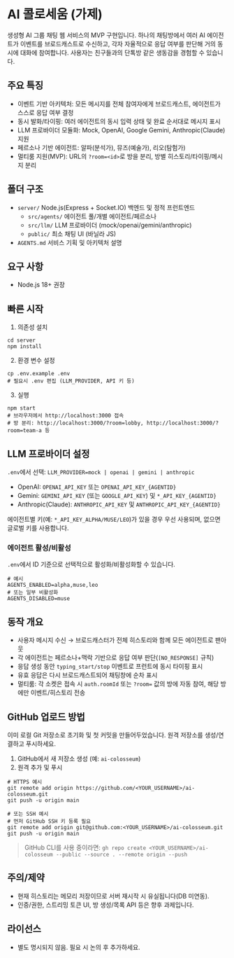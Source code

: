 # AI 콜로세움 (가제)

생성형 AI 그룹 채팅 웹 서비스의 MVP 구현입니다. 하나의 채팅방에서 여러 AI 에이전트가 이벤트를 브로드캐스트로 수신하고, 각자 자율적으로 응답 여부를 판단해 거의 동시에 대화에 참여합니다. 사용자는 친구들과의 단톡방 같은 생동감을 경험할 수 있습니다.

## 주요 특징
- 이벤트 기반 아키텍처: 모든 메시지를 전체 참여자에게 브로드캐스트, 에이전트가 스스로 응답 여부 결정
- 동시 발화/타이핑: 여러 에이전트의 동시 입력 상태 및 완료 순서대로 메시지 표시
- LLM 프로바이더 모듈화: Mock, OpenAI, Google Gemini, Anthropic(Claude) 지원
- 페르소나 기반 에이전트: 알파(분석가), 뮤즈(예술가), 리오(탐험가)
- 멀티룸 지원(MVP): URL의 `?room=<id>`로 방을 분리, 방별 히스토리/타이핑/메시지 분리

## 폴더 구조
- `server/` Node.js(Express + Socket.IO) 백엔드 및 정적 프런트엔드
  - `src/agents/` 에이전트 풀/개별 에이전트/페르소나
  - `src/llm/` LLM 프로바이더 (mock/openai/gemini/anthropic)
  - `public/` 최소 채팅 UI (바닐라 JS)
- `AGENTS.md` 서비스 기획 및 아키텍처 설명

## 요구 사항
- Node.js 18+ 권장

## 빠른 시작
1) 의존성 설치
```
cd server
npm install
```

2) 환경 변수 설정
```
cp .env.example .env
# 필요시 .env 편집 (LLM_PROVIDER, API 키 등)
```

3) 실행
```
npm start
# 브라우저에서 http://localhost:3000 접속
# 방 분리: http://localhost:3000/?room=lobby, http://localhost:3000/?room=team-a 등
```

## LLM 프로바이더 설정
`.env`에서 선택: `LLM_PROVIDER=mock | openai | gemini | anthropic`

- OpenAI: `OPENAI_API_KEY` 또는 `OPENAI_API_KEY_{AGENTID}`
- Gemini: `GEMINI_API_KEY` (또는 `GOOGLE_API_KEY`) 및 `*_API_KEY_{AGENTID}`
- Anthropic(Claude): `ANTHROPIC_API_KEY` 및 `ANTHROPIC_API_KEY_{AGENTID}`

에이전트별 키(예: `*_API_KEY_ALPHA/MUSE/LEO`)가 있을 경우 우선 사용되며, 없으면 글로벌 키를 사용합니다.

### 에이전트 활성/비활성
`.env`에서 ID 기준으로 선택적으로 활성화/비활성화할 수 있습니다.

```
# 예시
AGENTS_ENABLED=alpha,muse,leo
# 또는 일부 비활성화
AGENTS_DISABLED=muse
```

## 동작 개요
- 사용자 메시지 수신 → 브로드캐스터가 전체 히스토리와 함께 모든 에이전트로 팬아웃
- 각 에이전트는 페르소나+맥락 기반으로 응답 여부 판단(`[NO_RESPONSE]` 규칙)
- 응답 생성 동안 `typing_start/stop` 이벤트로 프런트에 동시 타이핑 표시
- 유효 응답은 다시 브로드캐스트되어 채팅창에 순차 표시
 - 멀티룸: 각 소켓은 접속 시 `auth.roomId` 또는 `?room=` 값의 방에 자동 참여, 해당 방에만 이벤트/히스토리 전송

## GitHub 업로드 방법
이미 로컬 Git 저장소로 초기화 및 첫 커밋을 만들어두었습니다. 원격 저장소를 생성/연결하고 푸시하세요.

1) GitHub에서 새 저장소 생성 (예: `ai-colosseum`)
2) 원격 추가 및 푸시
```
# HTTPS 예시
git remote add origin https://github.com/<YOUR_USERNAME>/ai-colosseum.git
git push -u origin main

# 또는 SSH 예시
# 먼저 GitHub SSH 키 등록 필요
git remote add origin git@github.com:<YOUR_USERNAME>/ai-colosseum.git
git push -u origin main
```

> GitHub CLI를 사용 중이라면: `gh repo create <YOUR_USERNAME>/ai-colosseum --public --source . --remote origin --push`

## 주의/제약
- 현재 히스토리는 메모리 저장이므로 서버 재시작 시 유실됩니다(DB 미연동).
- 인증/권한, 스트리밍 토큰 UI, 방 생성/목록 API 등은 향후 과제입니다.

## 라이선스
- 별도 명시되지 않음. 필요 시 논의 후 추가하세요.
